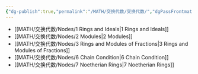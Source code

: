 ```yaml
---
{"dg-publish":true,"permalink":"/MATH/交换代数/交换代数/","dgPassFrontmatter":true}
---
```



- [[MATH/交换代数/Nodes/1 Rings and Ideals\|1 Rings and Ideals]]
- [[MATH/交换代数/Nodes/2 Modules\|2 Modules]]
- [[MATH/交换代数/Nodes/3 Rings and Modules of Fractions\|3 Rings and Modules of Fractions]]
- [[MATH/交换代数/Nodes/6 Chain Condition\|6 Chain Condition]]
- [[MATH/交换代数/Nodes/7 Noetherian Rings\|7 Noetherian Rings]]

